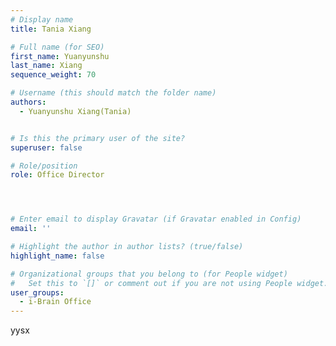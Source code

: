 ```yaml
---
# Display name
title: Tania Xiang

# Full name (for SEO)
first_name: Yuanyunshu 
last_name: Xiang
sequence_weight: 70

# Username (this should match the folder name)
authors:
  - Yuanyunshu Xiang(Tania)


# Is this the primary user of the site?
superuser: false

# Role/position
role: Office Director




# Enter email to display Gravatar (if Gravatar enabled in Config)
email: ''

# Highlight the author in author lists? (true/false)
highlight_name: false

# Organizational groups that you belong to (for People widget)
#   Set this to `[]` or comment out if you are not using People widget.
user_groups:
  - i-Brain Office
---
```


yysx